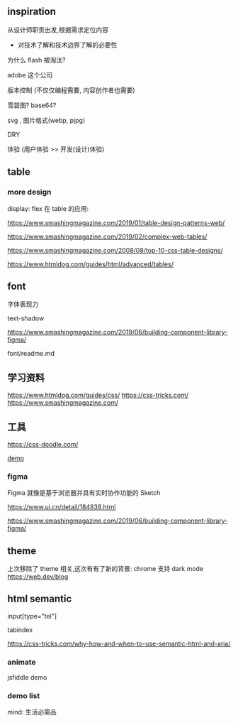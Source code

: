 
## inspiration

从设计师职责出发,根据需求定位内容

- 对技术了解和技术边界了解的必要性

为什么 flash 被淘汰?

adobe 这个公司


版本控制 (不仅仅编程需要, 内容创作者也需要)


雪碧图? base64?

svg  , 图片格式(webp, pjpg)


DRY

体验 (用户体验 >> 开发(设计)体验)

## table


### more design


display: flex 在 table 的应用:

https://www.smashingmagazine.com/2019/01/table-design-patterns-web/


https://www.smashingmagazine.com/2019/02/complex-web-tables/


https://www.smashingmagazine.com/2008/08/top-10-css-table-designs/


https://www.htmldog.com/guides/html/advanced/tables/



## font

字体表现力

text-shadow

https://www.smashingmagazine.com/2019/06/building-component-library-figma/


font/readme.md


## 学习资料


https://www.htmldog.com/guides/css/
https://css-tricks.com/
https://www.smashingmagazine.com/


## 工具


https://css-doodle.com/

[demo](https://yuanchuan.dev/2018/06/02/more-unicode-patterns.html)


### figma

Figma 就像是基于浏览器并具有实时协作功能的 Sketch


https://www.ui.cn/detail/184838.html

https://www.smashingmagazine.com/2019/06/building-component-library-figma/


## theme

上次移除了 theme 相关,这次有有了新的背景: chrome 支持 dark mode
https://web.dev/blog


## html semantic

input[type="tel"]

tabindex

https://css-tricks.com/why-how-and-when-to-use-semantic-html-and-aria/



### animate

jsfiddle demo



### demo list

mind: 生活必需品